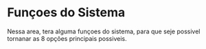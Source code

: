 # Funçoes do Sistema
Nessa area, tera alguma funçoes do sistema, para que seje possivel tornanar as 8 opções principais possiveis.

